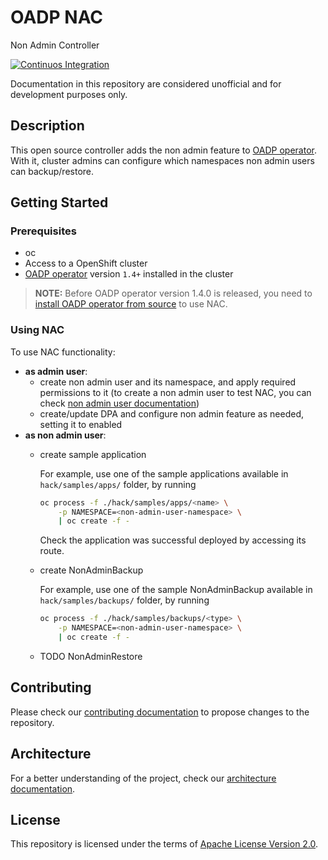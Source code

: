 # OADP NAC

Non Admin Controller

[![Continuos Integration](https://github.com/migtools/oadp-non-admin/actions/workflows/ci.yml/badge.svg)](https://github.com/migtools/oadp-non-admin/actions/workflows/ci.yml)

<!-- TODO add Official documentation link once it is created -->

Documentation in this repository are considered unofficial and for development purposes only.

## Description

This open source controller adds the non admin feature to [OADP operator](https://github.com/openshift/oadp-operator). With it, cluster admins can configure which namespaces non admin users can backup/restore.

## Getting Started

### Prerequisites
- oc
- Access to a OpenShift cluster
- [OADP operator](https://github.com/openshift/oadp-operator) version `1.4+` installed in the cluster

> **NOTE:** Before OADP operator version 1.4.0 is released, you need to [install OADP operator from source](docs/CONTRIBUTING.md#install-from-source) to use NAC.

### Using NAC

To use NAC functionality:
- **as admin user**:
    - create non admin user and its namespace, and apply required permissions to it (to create a non admin user to test NAC, you can check [non admin user documentation](docs/non_admin_user.md))
    - create/update DPA and configure non admin feature as needed, setting it to enabled
- **as non admin user**:
    - create sample application

        For example, use one of the sample applications available in `hack/samples/apps/` folder, by running
        ```sh
        oc process -f ./hack/samples/apps/<name> \
            -p NAMESPACE=<non-admin-user-namespace> \
            | oc create -f -
        ```

        Check the application was successful deployed by accessing its route.
    - create NonAdminBackup

        For example, use one of the sample NonAdminBackup available in `hack/samples/backups/` folder, by running
        ```sh
        oc process -f ./hack/samples/backups/<type> \
            -p NAMESPACE=<non-admin-user-namespace> \
            | oc create -f -
        ```
        <!-- TODO how to track status -->
    - TODO NonAdminRestore

## Contributing

Please check our [contributing documentation](docs/CONTRIBUTING.md) to propose changes to the repository.

## Architecture

For a better understanding of the project, check our [architecture documentation](docs/architecture.md).

## License

This repository is licensed under the terms of [Apache License Version 2.0](LICENSE).

